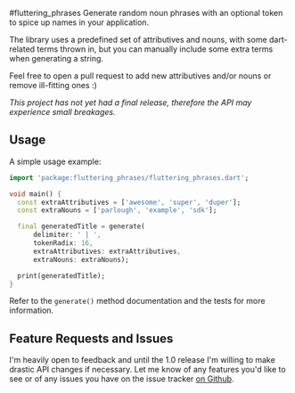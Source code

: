#fluttering_phrases
Generate random noun phrases with an optional token to spice up names in your application.

The library uses a predefined set of attributives and nouns, with some dart-related terms thrown in, but you can
manually include some extra terms when generating a string.

Feel free to open a pull request to add new attributives and/or nouns or remove ill-fitting ones :)

*This project has not yet had a final release, therefore the API may experience small breakages.*

## Usage

A simple usage example:

```dart
import 'package:fluttering_phrases/fluttering_phrases.dart';

void main() {
  const extraAttributives = ['awesome', 'super', 'duper'];
  const extraNouns = ['parlough', 'example', 'sdk'];

  final generatedTitle = generate(
      delimiter: ' | ',
      tokenRadix: 16,
      extraAttributives: extraAttributives,
      extraNouns: extraNouns);

  print(generatedTitle);
}
```

Refer to the `generate()` method documentation and the tests for more information.

## Feature Requests and Issues

I'm heavily open to feedback and until the 1.0 release I'm willing to make drastic API changes if necessary.
Let me know of any features you'd like to see or of any issues you have on the
issue tracker [on Github](https://github.com/parlough/fluttering_phrases/issues).

